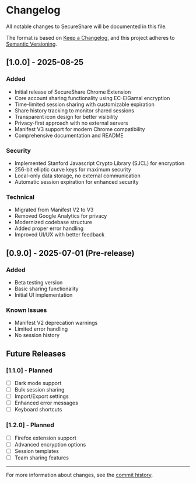 # Changelog

All notable changes to SecureShare will be documented in this file.

The format is based on [Keep a Changelog](https://keepachangelog.com/en/1.0.0/),
and this project adheres to [Semantic Versioning](https://semver.org/spec/v2.0.0.html).

## [1.0.0] - 2025-08-25

### Added
- Initial release of SecureShare Chrome Extension
- Core account sharing functionality using EC-ElGamal encryption
- Time-limited session sharing with customizable expiration
- Share history tracking to monitor shared sessions
- Transparent icon design for better visibility
- Privacy-first approach with no external servers
- Manifest V3 support for modern Chrome compatibility
- Comprehensive documentation and README

### Security
- Implemented Stanford Javascript Crypto Library (SJCL) for encryption
- 256-bit elliptic curve keys for maximum security
- Local-only data storage, no external communication
- Automatic session expiration for enhanced security

### Technical
- Migrated from Manifest V2 to V3
- Removed Google Analytics for privacy
- Modernized codebase structure
- Added proper error handling
- Improved UI/UX with better feedback

## [0.9.0] - 2025-07-01 (Pre-release)

### Added
- Beta testing version
- Basic sharing functionality
- Initial UI implementation

### Known Issues
- Manifest V2 deprecation warnings
- Limited error handling
- No session history

## Future Releases

### [1.1.0] - Planned
- [ ] Dark mode support
- [ ] Bulk session sharing
- [ ] Import/Export settings
- [ ] Enhanced error messages
- [ ] Keyboard shortcuts

### [1.2.0] - Planned
- [ ] Firefox extension support
- [ ] Advanced encryption options
- [ ] Session templates
- [ ] Team sharing features

---

For more information about changes, see the [commit history](https://github.com/mrx-arafat/secure-share/commits/main).
